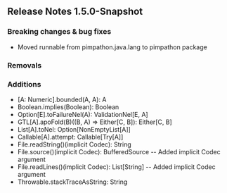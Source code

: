 ## Release Notes 1.5.0-Snapshot

### Breaking changes & bug fixes
+ Moved runnable from pimpathon.java.lang to pimpathon package

### Removals

### Additions
+ [A: Numeric].bounded(A, A): A
+ Boolean.implies(Boolean): Boolean
+ Option[E].toFailureNel(A): ValidationNel[E, A]
+ GTL[A].apoFold(B)((B, A) ⇒ Either[C, B]): Either[C, B]
+ List[A].toNel: Option[NonEmptyList[A]]
+ Callable[A].attempt: Callable[Try[A]]
+ File.readString()(implicit Codec): String
+ File.source()(implicit Codec): BufferedSource  -- Added implicit Codec argument
+ File.readLines()(implicit Codec): List[String] -- Added implicit Codec argument
+ Throwable.stackTraceAsString: String